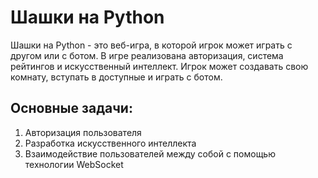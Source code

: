 # Шашки на Python

Шашки на Python - это веб-игра, в которой игрок может играть с другом или с ботом.
В игре реализована авторизация, система рейтингов и искусственный интеллект.
Игрок может создавать свою комнату, вступать в доступные и играть с ботом.


Основные задачи:
---
1. Авторизация пользователя
2. Разработка искусственного интеллекта
3. Взаимодействие пользователей между собой с помощью технологии WebSocket

